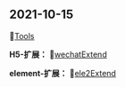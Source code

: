 ##  2021-10-15

📎[Tools](https://res.wyins.net/autoUpload/common/6d4b8a40-3e75-498a-b60a-ec317cb54eb8.js)

**H5-扩展：**
📎[wechatExtend](https://res.wyins.net/autoUpload/common/wechatExtend_5f4e7528863272b.js)

**element-扩展：**
📎[ele2Extend](//res.wyins.net/autoUpload/common/c916225d-3804-48ae-8ff2-da6517b9d5c0.js)

